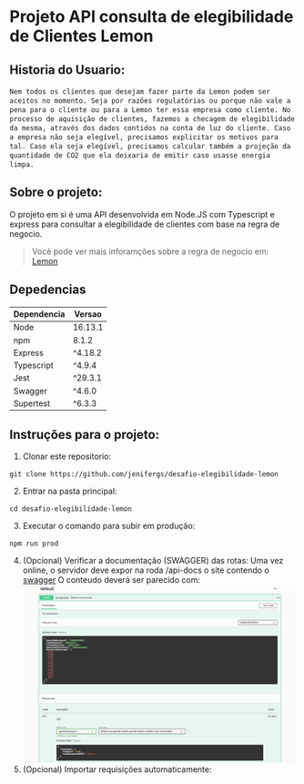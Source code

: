 # Projeto API consulta de elegibilidade de Clientes Lemon
## Historia do Usuario:
    Nem todos os clientes que desejam fazer parte da Lemon podem ser aceitos no momento. Seja por razões regulatórias ou porque não vale a pena para o cliente ou para a Lemon ter essa empresa como cliente. No processo de aquisição de clientes, fazemos a checagem de elegibilidade da mesma, através dos dados contidos na conta de luz do cliente. Caso a empresa não seja elegível, precisamos explicitar os motivos para tal. Caso ela seja elegível, precisamos calcular também a projeção da quantidade de CO2 que ela deixaria de emitir caso usasse energia limpa.
  
## Sobre o projeto:
O projeto em si é uma API desenvolvida em Node.JS com Typescript e express para consultar a elegibilidade de clientes com base na regra de negocio.
> Você pode ver mais inforamções sobre a regra de negocio em: [Lemon](https://lemonenergy.notion.site/Teste-Backend-Lemon-Elegibilidade-9958a9678c0d4ac99185850fdb9716fc)
## Depedencias
| Dependencia| Versao   |
|------------|--------- |
| Node       | 16.13.1  |
| npm        |  8.1.2   |
| Express    | ^4.18.2  |
| Typescript | ^4.9.4   |
| Jest       | ^29.3.1  |
| Swagger    | ^4.6.0   |
| Supertest  | ^6.3.3   |

## Instruções para o projeto:
1. Clonar este repositorio:
```
git clone https://github.com/jenifergs/desafio-elegibilidade-lemon
```
2. Entrar na pasta principal:
```
cd desafio-elegibilidade-lemon
```
3. Executar o comando para subir em produção:
```
npm run prod
```
4. (Opcional) Verificar a documentação (SWAGGER) das rotas:
Uma vez online, o servidor deve expor na roda /api-docs o
site contendo o [swagger](http://localhost:5433/api-docs/)
O conteudo deverá ser parecido com:
![Swagger](./assets/lemon.png)
5. (Opcional) Importar requisições automaticamente:

 